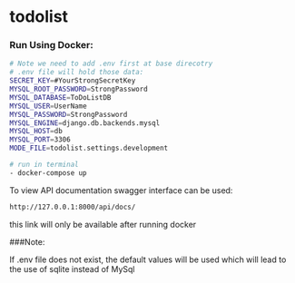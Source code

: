 # todolist

### Run Using Docker:

``` sh
# Note we need to add .env first at base direcotry 
# .env file will hold those data: 
SECRET_KEY=#YourStrongSecretKey
MYSQL_ROOT_PASSWORD=StrongPassword
MYSQL_DATABASE=ToDoListDB
MYSQL_USER=UserName
MYSQL_PASSWORD=StrongPassword
MYSQL_ENGINE=django.db.backends.mysql
MYSQL_HOST=db
MYSQL_PORT=3306
MODE_FILE=todolist.settings.development
```

```` sh
# run in terminal
- docker-compose up
````
To view API documentation swagger interface can be used:
```sh
http://127.0.0.1:8000/api/docs/
```
this link will only be available after running docker

###Note:

If .env file does not exist, the default values will be used
which will lead to the use of sqlite instead of MySql
